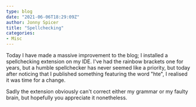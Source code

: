 ```yaml
---
type: blog
date: "2021-06-06T18:29:09Z"
author: Jonny Spicer
title: "Spellchecking"
categories:
- Misc
---
```

Today I have made a massive improvement to the blog; I installed a spellchecking extension on my IDE. I've had the rainbow brackets one for years, but a
humble spellchecker has never seemed like a priority, but today after noticing that I published something featuring the word "hte", I realised it was time
for a change.

Sadly the extension obviously can't correct either my grammar or my faulty brain, but hopefully you appreciate it nonetheless.
